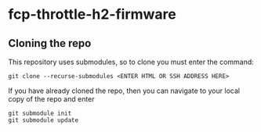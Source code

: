 # fcp-throttle-h2-firmware

## Cloning the repo

This repository uses submodules, so to clone you must enter the command:

```
git clone --recurse-submodules <ENTER HTML OR SSH ADDRESS HERE>
```

If you have already cloned the repo, then you can navigate to your local copy of the repo and enter
```
git submodule init
git submodule update
```
